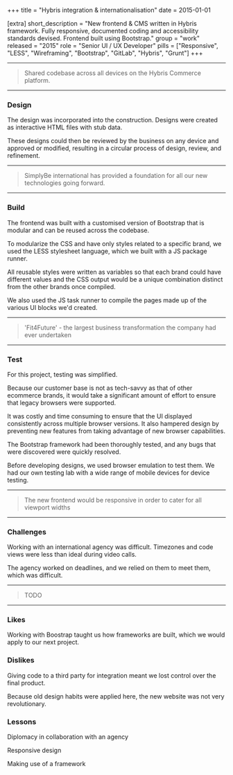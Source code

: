 +++
title = "Hybris integration & internationalisation"
date = 2015-01-01

[extra]
short_description = "New frontend & CMS written in Hybris framework. Fully responsive, documented coding and accessibility standards devised. Frontend built using Bootstrap."
group = "work"
released = "2015"
role = "Senior UI / UX Developer"
pills = ["Responsive", "LESS", "Wireframing", "Bootstrap", "GitLab", "Hybris", "Grunt"]
+++

---
> Shared codebase across all devices on the Hybris Commerce platform.
---

### Design

The design was incorporated into the construction. Designs were created as interactive HTML files with stub data.

These designs could then be reviewed by the business on any device and approved or modified, resulting in a circular process of design, review, and refinement.

---
> SimplyBe international has provided a foundation for all our new technologies going forward.
---

### Build

The frontend was built with a customised version of Bootstrap that is modular and can be reused across the codebase.

To modularize the CSS and have only styles related to a specific brand, we used the LESS stylesheet language, which we built with a JS package runner.

All reusable styles were written as variables so that each brand could have different values and the CSS output would be a unique combination distinct from the other brands once compiled.

We also used the JS task runner to compile the pages made up of the various UI blocks we'd created.

---
> 'Fit4Future' - the largest business transformation the company had ever undertaken
---

### Test

For this project, testing was simplified.

Because our customer base is not as tech-savvy as that of other ecommerce brands, it would take a significant amount of effort to ensure that legacy browsers were supported.

It was costly and time consuming to ensure that the UI displayed consistently across multiple browser versions. It also hampered design by preventing new features from taking advantage of new browser capabilities.

The Bootstrap framework had been thoroughly tested, and any bugs that were discovered were quickly resolved.

Before developing designs, we used browser emulation to test them. We had our own testing lab with a wide range of mobile devices for device testing.

---
> The new frontend would be responsive in order to cater for all viewport widths
---

### Challenges 

Working with an international agency was difficult. Timezones and code views were less than ideal during video calls.

The agency worked on deadlines, and we relied on them to meet them, which was difficult.

---
> TODO
---

### Likes

Working with Boostrap taught us how frameworks are built, which we would apply to our next project.

### Dislikes

Giving code to a third party for integration meant we lost control over the final product.

Because old design habits were applied here, the new website was not very revolutionary.

### Lessons

Diplomacy in collaboration with an agency

Responsive design

Making use of a framework
